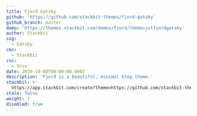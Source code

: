 ```yaml
---
title: Fjord Gatsby
github: 'https://github.com/stackbit-themes/fjord-gatsby'
github_branch: master
demo: 'https://themes.stackbit.com/demos/fjord/?demo=jstfjordgatsby'
author: Stackbit
ssg:
  - Gatsby
cms:
  - Stackbit
css:
  - Scss
date: 2020-10-08T00:00:00.000Z
description: 'Fjord is a beautiful, minimal blog theme.'
stackbit: >-
  https://app.stackbit.com/create?theme=https://github.com/stackbit-themes/fjord-gatsby
stale: false
weight: 3
disabled: true
---
```

